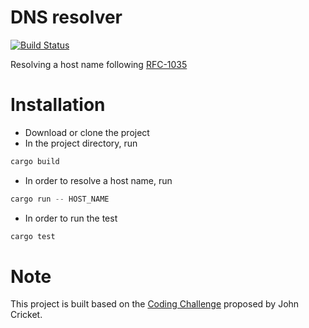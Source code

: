 # DNS resolver

[![Build Status](https://github.com/da0p/dns_resolver/actions/workflows/ci.yml/badge.svg)](https://github.com/dns_resolver/dns_resolver/actions)

Resolving a host name following [RFC-1035](https://datatracker.ietf.org/doc/html/rfc1035)

# Installation

- Download or clone the project
- In the project directory, run
```rust
cargo build
```
- In order to resolve a host name, run
```rust
cargo run -- HOST_NAME
```
- In order to run the test
```rust
cargo test
```

# Note
This project is built based on the [Coding Challenge](https://codingchallenges.substack.com/p/coding-challenge-22-dns-resolver) proposed by John Cricket.